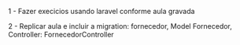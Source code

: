 1 - Fazer execicios usando laravel conforme aula gravada

2 - Replicar aula e incluir a migration: fornecedor, Model Fornecedor, Controller: FornecedorController

